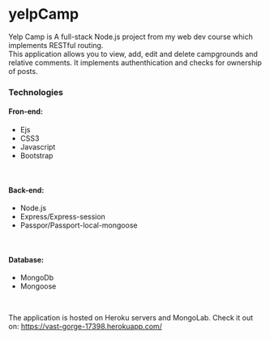 # yelpCamp<br>

Yelp Camp is A full-stack Node.js project from my web dev course which implements RESTful routing.
<br>
This application allows you to view, add, edit and delete campgrounds and relative comments. It implements authenthication and checks for ownership of posts. 
<br>
<h3>Technologies</h3>
<h4>Fron-end:</h4>
<ul>
  <li>Ejs</li>
  <li>CSS3</li>
  <li>Javascript</li>
  <li>Bootstrap</li>
</ul>
<br>
<h4>Back-end:</h4>
<ul>
  <li>Node.js</li>
  <li>Express/Express-session</li>
  <li>Passpor/Passport-local-mongoose</li>
</ul>
<br>

<h4>Database:</h4>
<ul>
  <li>MongoDb</li>
  <li>Mongoose</li>
</ul>
<br>

The application is hosted on Heroku servers and MongoLab.
Check it out on: https://vast-gorge-17398.herokuapp.com/
